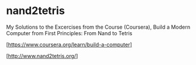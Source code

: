 # nand2tetris
My Solutions to the Excercises from the Course (Coursera), Build a Modern Computer from First Principles: From Nand to Tetris

[https://www.coursera.org/learn/build-a-computer]

[http://www.nand2tetris.org/]
